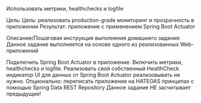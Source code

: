 Использовать метрики, healthchecks и logfile

Цель:
Цель: реализовать production-grade мониторинг и прозрачность в приложении
Результат: приложение с применением Spring Boot Actuator


Описание/Пошаговая инструкция выполнения домашнего задания:
Данное задание выполняется на основе одного из реализованных Web-приложений

Подключить Spring Boot Actuator в приложение.
Включить метрики, healthchecks и logfile.
Реализовать свой собственный HealthCheck индикатор
UI для данных от Spring Boot Actuator реализовывать не нужно.
Опционально: переписать приложение на HATEOAS принципах с помощью Spring Data REST Repository
Данное задание НЕ засчитывает предыдущие!
